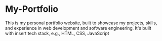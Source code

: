 # My-Portfolio
This is my personal portfolio website, built to showcase my projects, skills, and experience in web development and software engineering. It's built with insert tech stack, e.g., HTML, CSS, JavaScript 

